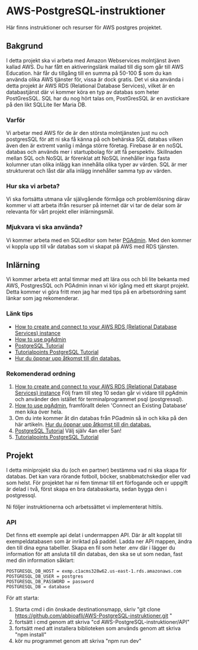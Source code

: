 # AWS-PostgreSQL-instruktioner
Här finns instruktioner och resurser för AWS postgres projektet.

## Bakgrund
I detta projekt ska vi arbeta med Amazon Webservices molntjänst även kallad AWS. Du har fått en aktiveringslänk mailad till dig som går till AWS Education. här får du tillgång till en summa på 50-100 $ som du kan använda olika AWS tjänster för, vissa är dock gratis. Det vi ska använda i detta projekt är AWS RDS (Relational Database Services), vilket är en databastjänst där vi kommer köra en typ av databas som heter PostGresSQL. SQL har du nog hört talas om, PostGresSQL är en avstickare på den likt SQLLite ller Maria DB. 

### Varför
Vi arbetar med AWS för de är den största molntjänsten just nu och postgresSQL för att ni ska få känna på och behärska SQL databas vilken även den är extremt vanlig i många större företag. Firebase är en noSQL databas och används mer i startupbolag för att få perspektiv. Skillnaden mellan SQL och NoSQL är förenklat att NoSQL innehåller inga fasta kolumner utan olika inlägg kan innehålla olika typer av värden. SQL är mer strukturerat och låst där alla inlägg innehåller samma typ av värden.

### Hur ska vi arbeta?
Vi ska fortsätta utmana vår självgående förmåga och problemlösning därav kommer vi att arbeta ifrån resurser på internet där vi tar de delar som är relevanta för vårt projekt eller inlärningsmål.

### Mjukvara vi ska använda?
Vi kommer arbeta med en SQLeditor som heter [PGAdmin](https://www.pgadmin.org/download/pgadmin-4-windows/). Med den kommer vi koppla upp till vår databas som vi skapat på AWS med RDS tjänsten.

## Inlärning
Vi kommer arbeta ett antal timmar med att lära oss och bli lite bekanta med AWS, PostgresSQL och PGAdmin innan vi kör igång med ett skarpt projekt.
Detta kommer vi göra fritt men jag har med tips på en arbetsordning samt länkar som jag rekomenderar.

### Länk tips
- [How to create and connect to your AWS RDS (Relational Database Services) instance](https://medium.com/@NatalieOlivo/how-to-create-and-connect-to-your-aws-rds-relational-database-services-instance-a48a1ae7f8fe)
- [How to use pgAdmin](https://medium.com/@malexmad/how-to-use-pgadmin-a9addc7ff46c)
- [PostgreSQL Tutorial](https://www.postgresqltutorial.com)
- [Tutorialpoints PostgreSQL Tutorial](https://www.tutorialspoint.com/postgresql/index.htm)
- [Hur du öppnar upp åtkomst till din databas.](https://stackoverflow.com/questions/61062027/aws-rds-to-pgadmin-error-saving-properties-unable-to-connect-to-server-timeout)

### Rekomenderad ordning
1. [How to create and connect to your AWS RDS (Relational Database Services) instance](https://medium.com/@NatalieOlivo/how-to-create-and-connect-to-your-aws-rds-relational-database-services-instance-a48a1ae7f8fe) Följ fram till steg 10 sedan går vi vidare till pgAdmin och använder den istället för terminalprogrammet psql (postgressql).
2. [How to use pgAdmin](https://medium.com/@malexmad/how-to-use-pgadmin-a9addc7ff46c), framförallt delen 'Connect an Existing Database' men kika över hela.
3. Om du inte kommer åt din databas från PGadmin så in och kika på den här artikeln. [Hur du öppnar upp åtkomst till din databas.](https://stackoverflow.com/questions/61062027/aws-rds-to-pgadmin-error-saving-properties-unable-to-connect-to-server-timeout)
4. [PostgreSQL Tutorial](https://www.postgresqltutorial.com) Välj själv 4an eller 5an!
5. [Tutorialpoints PostgreSQL Tutorial](https://www.tutorialspoint.com/postgresql/index.htm)




## Projekt
I detta miniprojekt ska du (och en partner) bestämma vad ni ska skapa för databas. Det kan vara rörande fotboll, böcker, snabbmatchskedjor eller vad som helst.
För projektet har ni fem timmar till ert förfogande och er uppgift är delad i två, först skapa en bra databaskarta, sedan bygga den i postgressql.

Ni följer instruktionerna och arbetssättet vi implementerat hittils.


### API
Det finns ett exemple api delat i undermappen API. Där är allt kopplat till exempeldatabasen som är inriktad på paddel. 
Ladda ner API mappen, ändra den till dina egna tabelller. Skapa en fil som heter .env där i lägger du information för att ansluta till din databas, den ska se ut som nedan, fast med din information såklart:

```` 
POSTGRESQL_DB_HOST = exmp.c1acms328w62.us-east-1.rds.amazonaws.com
POSTGRESQL_DB_USER = postgres
POSTGRESQL_DB_PASSWORD = password
POSTGRESQL_DB = database
```` 

För att starta:
1. Starta cmd i din önskade destinationsmapp, skriv "git clone https://github.com/abbjoafli/AWS-PostgreSQL-instruktioner.git " 
2.  fortsätt i cmd genom att skriva "cd AWS-PostgreSQL-instruktioner/API"
3.  fortsätt med att installera biblioteken som används genom att skriva "npm install"
4.  kör nu programmet genom att skriva "npm run dev"





